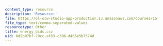 ```yaml
---
content_type: resource
description: 'Resource:'
file: https://ol-ocw-studio-app-production.s3.amazonaws.com/courses/15-071-the-analytics-edge-spring-2017/6d2b07bf20ccaf83c396d465e5b7574d_energy_bids.csv
file_type: text/comma-separated-values
resourcetype: Other
title: energy_bids.csv
uid: 6d2b07bf-20cc-af83-c396-d465e5b7574d
---
```

